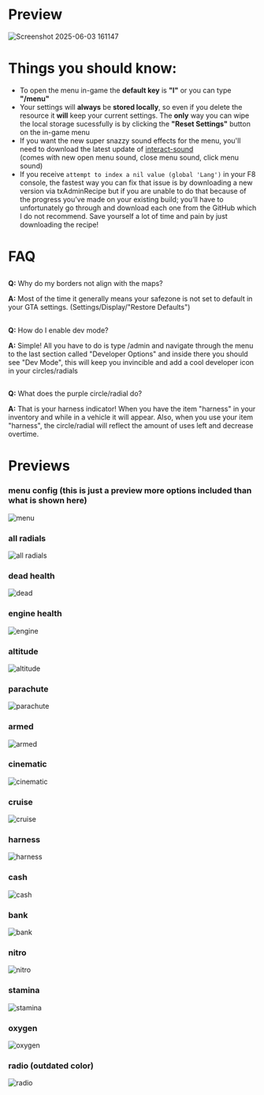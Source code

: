 # Preview
![Screenshot 2025-06-03 161147](https://github.com/user-attachments/assets/5f5892fd-25d1-485a-90f8-3f99b9589f08)


# Things you should know:
* To open the menu in-game the **default key** is **"I"** or you can type **"/menu"**
* Your settings will **always** be **stored locally**, so even if you delete the resource it **will** keep your current settings. The **only** way you can wipe the local storage sucessfully is by clicking the **"Reset Settings"** button on the in-game menu
* If you want the new super snazzy sound effects for the menu, you'll need to download the latest update of [interact-sound](https://github.com/qbcore-framework/interact-sound) <br>
(comes with new open menu sound, close menu sound, click menu sound)
* If you receive ```attempt to index a nil value (global 'Lang')``` in your F8 console, the fastest way you can fix that issue is by downloading a new version via txAdminRecipe but if you are unable to do that because of the progress you’ve made on your existing build; you’ll have to unfortunately go through and download each one from the GitHub which I do not recommend. Save yourself a lot of time and pain by just downloading the recipe!

# FAQ
##
**Q:** Why do my borders not align with the maps?

**A:** Most of the time it generally means your safezone is not set to default in your GTA settings. (Settings/Display/"Restore Defaults")
##

##
**Q:** How do I enable dev mode?

**A:** Simple! All you have to do is type /admin and navigate through the menu to the last section called "Developer Options" and inside there you should see "Dev Mode", this will keep you invincible and add a cool developer icon in your circles/radials 
##

##
**Q:** What does the purple circle/radial do?

**A:** That is your harness indicator! When you have the item "harness" in your inventory and while in a vehicle it will appear. Also, when you use your item "harness", the circle/radial will reflect the amount of uses left and decrease overtime.
##

# Previews
### menu config (this is just a preview more options included than what is shown here)
![menu](https://user-images.githubusercontent.com/91661118/149598723-b34bb93d-8885-4b3a-a0cc-ab68d756a449.PNG)
### all radials
![all radials](https://user-images.githubusercontent.com/91661118/143668930-e9475c53-284c-4054-ad9c-88aa98f76768.png)
### dead health
![dead](https://user-images.githubusercontent.com/91661118/143668617-3f41913f-506e-4c40-bc97-99c0e02eaec6.png)
### engine health
![engine](https://user-images.githubusercontent.com/91661118/143668642-22269059-8220-4b78-8f24-3c3661b7e82f.png)
### altitude
![altitude](https://user-images.githubusercontent.com/91661118/143668687-89ae10b6-9acc-4d68-845d-97db67d3d6de.png)
### parachute
![parachute](https://user-images.githubusercontent.com/91661118/143668699-a9d50ee4-1168-401b-bf92-8ba80a696e6e.png)
### armed
![armed](https://user-images.githubusercontent.com/91661118/143668646-baac9848-56e5-436b-922a-b35e50ed335f.png)
### cinematic
![cinematic](https://user-images.githubusercontent.com/91661118/143668651-74e90ac0-11ad-447a-b27c-1542dd10edfd.png)
### cruise
![cruise](https://user-images.githubusercontent.com/91661118/143668654-1b843009-c791-4482-807d-352b75707d42.png)
### harness
![harness](https://user-images.githubusercontent.com/91661118/143668664-bd03289a-286f-4165-9447-25b16b5b0c8e.png)
### cash
![cash](https://user-images.githubusercontent.com/91661118/143668667-a8e2e856-94be-45c4-9751-39e71315b303.png)
### bank
![bank](https://user-images.githubusercontent.com/91661118/143668668-fed140e6-9043-4daa-8aba-36feac3f9b78.png)
### nitro
![nitro](https://user-images.githubusercontent.com/91661118/143668672-8a164eb0-aca5-4e00-a99f-56c64e4d5069.png)
### stamina
![stamina](https://user-images.githubusercontent.com/91661118/143668678-3327c0bf-7e3b-4fe5-b6e5-da6e4054a47a.png)
### oxygen
![oxygen](https://user-images.githubusercontent.com/91661118/143668693-d623822b-fc78-499a-baa3-a86e29504044.png)
### radio (outdated color)
![radio](https://user-images.githubusercontent.com/91661118/143668707-eb4bb5e7-5900-4dd8-b500-5fc745a7c146.png)
